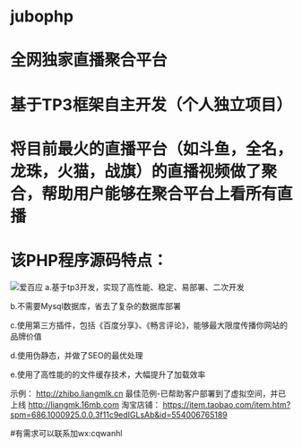 # jubophp
# 全网独家直播聚合平台
# 基于TP3框架自主开发（个人独立项目）
# 将目前最火的直播平台（如斗鱼，全名，龙珠，火猫，战旗）的直播视频做了聚合，帮助用户能够在聚合平台上看所有直播
# 该PHP程序源码特点：
![爱百应](screenshot1.png)
   a.基于tp3开发，实现了高性能、稳定、易部署、二次开发

   b.不需要Mysql数据库，省去了复杂的数据库部署

   c.使用第三方插件，包括《百度分享》、《畅言评论》，能够最大限度传播你网站的品牌价值

   d.使用伪静态，并做了SEO的最优处理

   e.使用了高性能的的文件缓存技术，大幅提升了加载效率

示例： http://zhibo.liangmlk.cn
最佳范例-已帮助客户部署到了虚拟空间，并已上线 http://liangmk.16mb.com
淘宝店铺： https://item.taobao.com/item.htm?spm=686.1000925.0.0.3f11c9edIGLsAb&id=554006765189

#有需求可以联系加wx:cqwanhl
